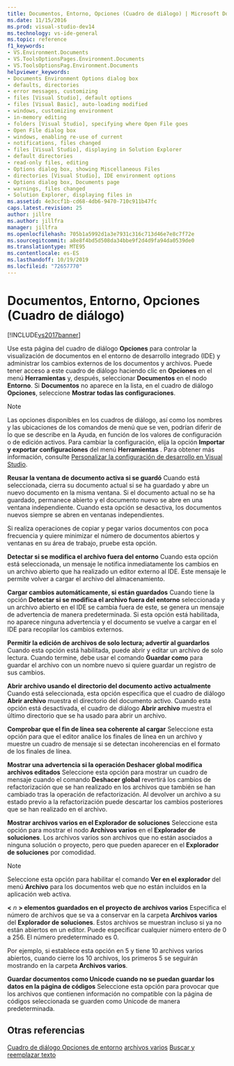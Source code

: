 ```yaml
---
title: Documentos, Entorno, Opciones (Cuadro de diálogo) | Microsoft Docs
ms.date: 11/15/2016
ms.prod: visual-studio-dev14
ms.technology: vs-ide-general
ms.topic: reference
f1_keywords:
- VS.Environment.Documents
- VS.ToolsOptionsPages.Environment.Documents
- VS.ToolsOptionsPag.Environment.Documents
helpviewer_keywords:
- Documents Environment Options dialog box
- defaults, directories
- error messages, customizing
- files [Visual Studio], default options
- files [Visual Basic], auto-loading modified
- windows, customizing environment
- in-memory editing
- folders [Visual Studio], specifying where Open File goes
- Open File dialog box
- windows, enabling re-use of current
- notifications, files changed
- files [Visual Studio], displaying in Solution Explorer
- default directories
- read-only files, editing
- Options dialog box, showing Miscellaneous Files
- directories [Visual Studio], IDE environment options
- Options dialog box, Documents page
- warnings, files changed
- Solution Explorer, displaying files in
ms.assetid: 4e3ccf1b-cd68-4db6-9470-710c911b47fc
caps.latest.revision: 25
author: jillre
ms.author: jillfra
manager: jillfra
ms.openlocfilehash: 705b1a5992d1a3e7931c316c713d46e7e8c7f72e
ms.sourcegitcommit: a8e8f4bd5d508da34bbe9f2d4d9fa94da0539de0
ms.translationtype: MTE95
ms.contentlocale: es-ES
ms.lasthandoff: 10/19/2019
ms.locfileid: "72657770"
---
```

# <a name="documents-environment-options-dialog-box"></a>Documentos, Entorno, Opciones (Cuadro de diálogo)
[!INCLUDE[vs2017banner](../../includes/vs2017banner.md)]

Use esta página del cuadro de diálogo **Opciones** para controlar la visualización de documentos en el entorno de desarrollo integrado (IDE) y administrar los cambios externos de los documentos y archivos. Puede tener acceso a este cuadro de diálogo haciendo clic en **Opciones** en el menú **Herramientas** y, después, seleccionar **Documentos** en el nodo **Entorno**. Si **Documentos** no aparece en la lista, en el cuadro de diálogo **Opciones**, seleccione **Mostrar todas las configuraciones**.

> [!NOTE]
> Las opciones disponibles en los cuadros de diálogo, así como los nombres y las ubicaciones de los comandos de menú que se ven, podrían diferir de lo que se describe en la Ayuda, en función de los valores de configuración o de edición activos. Para cambiar la configuración, elija la opción **Importar y exportar configuraciones** del menú **Herramientas** . Para obtener más información, consulte [Personalizar la configuración de desarrollo en Visual Studio](https://msdn.microsoft.com/22c4debb-4e31-47a8-8f19-16f328d7dcd3).

 **Reusar la ventana de documento activa si se guardó** Cuando está seleccionada, cierra su documento actual si se ha guardado y abre un nuevo documento en la misma ventana. Si el documento actual no se ha guardado, permanece abierto y el documento nuevo se abre en una ventana independiente. Cuando esta opción se desactiva, los documentos nuevos siempre se abren en ventanas independientes.

 Si realiza operaciones de copiar y pegar varios documentos con poca frecuencia y quiere minimizar el número de documentos abiertos y ventanas en su área de trabajo, pruebe esta opción.

 **Detectar si se modifica el archivo fuera del entorno** Cuando esta opción está seleccionada, un mensaje le notifica inmediatamente los cambios en un archivo abierto que ha realizado un editor externo al IDE. Este mensaje le permite volver a cargar el archivo del almacenamiento.

 **Cargar cambios automáticamente, si están guardados** Cuando tiene la opción **Detectar si se modifica el archivo fuera del entorno** seleccionada y un archivo abierto en el IDE se cambia fuera de este, se genera un mensaje de advertencia de manera predeterminada. Si esta opción está habilitada, no aparece ninguna advertencia y el documento se vuelve a cargar en el IDE para recopilar los cambios externos.

 **Permitir la edición de archivos de solo lectura; advertir al guardarlos** Cuando esta opción está habilitada, puede abrir y editar un archivo de solo lectura. Cuando termine, debe usar el comando **Guardar como** para guardar el archivo con un nombre nuevo si quiere guardar un registro de sus cambios.

 **Abrir archivo usando el directorio del documento activo actualmente** Cuando está seleccionada, esta opción especifica que el cuadro de diálogo **Abrir archivo** muestra el directorio del documento activo. Cuando esta opción está desactivada, el cuadro de diálogo **Abrir archivo** muestra el último directorio que se ha usado para abrir un archivo.

 **Comprobar que el fin de línea sea coherente al cargar** Seleccione esta opción para que el editor analice los finales de línea en un archivo y muestre un cuadro de mensaje si se detectan incoherencias en el formato de los finales de línea.

 **Mostrar una advertencia si la operación Deshacer global modifica archivos editados** Seleccione esta opción para mostrar un cuadro de mensaje cuando el comando **Deshacer global** revertirá los cambios de refactorización que se han realizado en los archivos que también se han cambiado tras la operación de refactorización. Al devolver un archivo a su estado previo a la refactorización puede descartar los cambios posteriores que se han realizado en el archivo.

 **Mostrar archivos varios en el Explorador de soluciones** Seleccione esta opción para mostrar el nodo **Archivos varios** en el **Explorador de soluciones**. Los archivos varios son archivos que no están asociados a ninguna solución o proyecto, pero que pueden aparecer en el **Explorador de soluciones** por comodidad.

> [!NOTE]
> Seleccione esta opción para habilitar el comando **Ver en el explorador** del menú **Archivo** para los documentos web que no están incluidos en la aplicación web activa.

 **\<** *n* **> elementos guardados en el proyecto de archivos varios** Especifica el número de archivos que se va a conservar en la carpeta **Archivos varios** del **Explorador de soluciones**. Estos archivos se muestran incluso si ya no están abiertos en un editor. Puede especificar cualquier número entero de 0 a 256. El número predeterminado es 0.

 Por ejemplo, si establece esta opción en 5 y tiene 10 archivos varios abiertos, cuando cierre los 10 archivos, los primeros 5 se seguirán mostrando en la carpeta **Archivos varios**.

 **Guardar documentos como Unicode cuando no se puedan guardar los datos en la página de códigos** Seleccione esta opción para provocar que los archivos que contienen información no compatible con la página de códigos seleccionada se guarden como Unicode de manera predeterminada.

## <a name="see-also"></a>Otras referencias
 [Cuadro de diálogo Opciones de entorno](../../ide/reference/environment-options-dialog-box.md) [archivos varios](../../ide/reference/miscellaneous-files.md) [Buscar y reemplazar texto](../../ide/finding-and-replacing-text.md)
